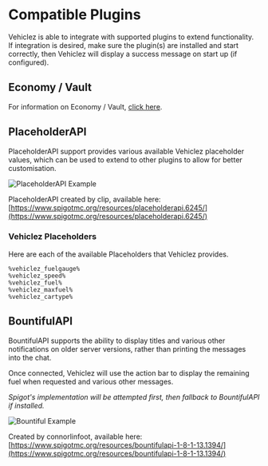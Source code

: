 Compatible Plugins
======

Vehiclez is able to integrate with supported plugins to extend functionality. If integration is desired, make sure the plugin(s) are installed and start correctly, then Vehiclez will display a success message on start up (if configured).

## Economy / Vault

For information on Economy / Vault, [click here](/economy).

## PlaceholderAPI

PlaceholderAPI support provides various available Vehiclez placeholder values, which can be used to extend to other plugins to allow for better customisation.

![PlaceholderAPI Example](https://i.imgur.com/qOl5m4i.png "PlaceholderAPI Example")

PlaceholderAPI created by clip, available here: [https://www.spigotmc.org/resources/placeholderapi.6245/](https://www.spigotmc.org/resources/placeholderapi.6245/)

### Vehiclez Placeholders

Here are each of the available Placeholders that Vehiclez provides.

```
%vehiclez_fuelgauge%
%vehiclez_speed%
%vehiclez_fuel%
%vehiclez_maxfuel%
%vehiclez_cartype%
```

## BountifulAPI

BountifulAPI supports the ability to display titles and various other notifications on older server versions, rather than printing the messages into the chat.

Once connected, Vehiclez will use the action bar to display the remaining fuel when requested and various other messages.

_Spigot's implementation will be attempted first, then fallback to BountifulAPI if installed._

![Bountiful Example](https://i.imgur.com/lMvggwR.png "Bountiful Example")

Created by connorlinfoot, available here: [https://www.spigotmc.org/resources/bountifulapi-1-8-1-13.1394/](https://www.spigotmc.org/resources/bountifulapi-1-8-1-13.1394/)
